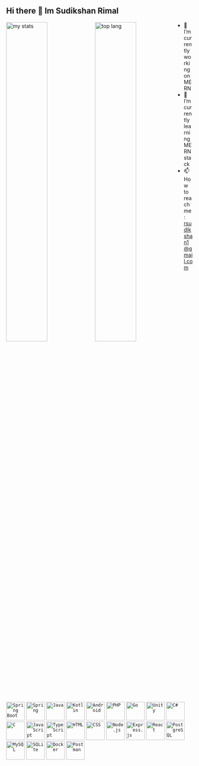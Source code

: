## Hi there 👋 Im Sudikshan Rimal

<img alt="my stats" align="left" width="47%" src="https://github-readme-stats.vercel.app/api?username=rsudikshan&show_icons=true" />


<img alt="top lang" align="left" width="47%"  src="https://github-readme-stats.vercel.app/api/top-langs/?username=rsudikshan&layout=compact"/>





<!--
**rsudikshan/rsudikshan** is a ✨ _special_ ✨ repository because its `README.md` (this file) appears on your GitHub profile.
Here are some ideas to get you started:
- 💬 Ask me about ...
- 😄 Pronouns: ...
- 🤔 I’m looking for help with ...
- ⚡ Fun fact: ...
- 👯 I’m looking to collaborate on ...
 <img alt="my stats" align="left" width="10%" src="https://hits.dwyl.com/rsudikshan/rsudikshan.svg?style=flat-square" /> 
-->

- 🔭 I’m currently working on MERN
- 🌱 I’m currently learning MERN stack
- 📫 How to reach me: rsudikshan1@gmail.com

<div align="start">
 <code><img width="50" src="https://raw.githubusercontent.com/marwin1991/profile-technology-icons/refs/heads/main/icons/spring_boot.png" alt="Spring Boot" title="Spring Boot"/></code>
 <code><img width="50" src="https://raw.githubusercontent.com/marwin1991/profile-technology-icons/refs/heads/main/icons/spring.png" alt="Spring" title="Spring"/></code>
 <code><img width="50" src="https://raw.githubusercontent.com/marwin1991/profile-technology-icons/refs/heads/main/icons/java.png" alt="Java" title="Java"/></code>
 <code><img width="50" src="https://raw.githubusercontent.com/marwin1991/profile-technology-icons/refs/heads/main/icons/kotlin.png" alt="Kotlin" title="Kotlin"/></code>
 <code><img width="50" src="https://cdn.jsdelivr.net/gh/devicons/devicon/icons/android/android-original.svg" alt="Android" title="Android"/></code>
 <code><img width="50" src="https://raw.githubusercontent.com/marwin1991/profile-technology-icons/refs/heads/main/icons/php.png" alt="PHP" title="PHP"/></code>
 <code><img width="50" src="https://raw.githubusercontent.com/marwin1991/profile-technology-icons/refs/heads/main/icons/go.png" alt="Go" title="Go"/></code>
 <code><img width="50" src="https://raw.githubusercontent.com/marwin1991/profile-technology-icons/refs/heads/main/icons/unity.png" alt="Unity" title="Unity"/></code>
 <code><img width="50" src="https://cdn.jsdelivr.net/gh/devicons/devicon/icons/csharp/csharp-original.svg" alt="C#" title="C#"/></code>
 <code><img width="50" src="https://raw.githubusercontent.com/marwin1991/profile-technology-icons/refs/heads/main/icons/c.png" alt="C" title="C"/></code>
 <code><img width="50" src="https://raw.githubusercontent.com/marwin1991/profile-technology-icons/refs/heads/main/icons/javascript.png" alt="JavaScript" title="JavaScript"/></code>
 <code><img width="50" src="https://raw.githubusercontent.com/marwin1991/profile-technology-icons/refs/heads/main/icons/typescript.png" alt="TypeScript" title="TypeScript"/></code>
 <code><img width="50" src="https://raw.githubusercontent.com/marwin1991/profile-technology-icons/refs/heads/main/icons/html.png" alt="HTML" title="HTML"/></code>
 <code><img width="50" src="https://raw.githubusercontent.com/marwin1991/profile-technology-icons/refs/heads/main/icons/css.png" alt="CSS" title="CSS"/></code>
 <code><img width="50" src="https://cdn.jsdelivr.net/gh/devicons/devicon/icons/nodejs/nodejs-original.svg" alt="Node.js" title="Node.js"/></code>
 <code><img width="50" src="https://raw.githubusercontent.com/marwin1991/profile-technology-icons/refs/heads/main/icons/express.png" alt="Express.js" title="Express.js"/></code>
 <code><img width="50" src="https://raw.githubusercontent.com/marwin1991/profile-technology-icons/refs/heads/main/icons/react.png" alt="React" title="React"/></code>
 <code><img width="50" src="https://raw.githubusercontent.com/marwin1991/profile-technology-icons/refs/heads/main/icons/postgresql.png" alt="PostgreSQL" title="PostgreSQL"/></code>
 <code><img width="50" src="https://raw.githubusercontent.com/marwin1991/profile-technology-icons/refs/heads/main/icons/mysql.png" alt="MySQL" title="MySQL"/></code>
 <code><img width="50" src="https://raw.githubusercontent.com/marwin1991/profile-technology-icons/refs/heads/main/icons/sqlite.png" alt="SQLite" title="SQLite"/></code>
 <code><img width="50" src="https://raw.githubusercontent.com/marwin1991/profile-technology-icons/refs/heads/main/icons/docker.png" alt="Docker" title="Docker"/></code>
 <code><img width="50" src="https://raw.githubusercontent.com/marwin1991/profile-technology-icons/refs/heads/main/icons/postman.png" alt="Postman" title="Postman"/></code>
  






</div>


